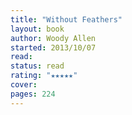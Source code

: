 ```yaml
---
title: "Without Feathers"
layout: book
author: Woody Allen
started: 2013/10/07
read: 
status: read
rating: "★★★★★"
cover: 
pages: 224
---
```

